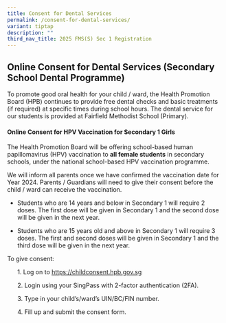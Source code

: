 ```yaml
---
title: Consent for Dental Services
permalink: /consent-for-dental-services/
variant: tiptap
description: ""
third_nav_title: 2025 FMS(S) Sec 1 Registration
---
```

<h2>Online Consent for Dental Services (Secondary School Dental Programme)</h2>
<p>To promote good oral health for your child / ward, the Health Promotion
Board (HPB) continues to provide free dental checks and basic treatments
(if required) at specific times during school hours. The dental service
for our students is provided at Fairfield Methodist School (Primary).</p>
<h4>Online Consent for HPV Vaccination for Secondary 1 Girls</h4>
<p>The Health Promotion Board will be offering school-based human papillomavirus
(HPV) vaccination to <strong>all female students</strong> in secondary schools,
under the national school-based HPV vaccination programme.</p>
<p>We will inform all parents once we have confirmed the vaccination date
for Year 2024. Parents / Guardians will need to give their consent before
the child / ward can receive the vaccination.</p>
<ul data-tight="true" class="tight">
<li>
<p>Students who are 14 years and below in Secondary 1 will require 2 doses.
The first dose will be given in Secondary 1 and the second dose will be
given in the next year.</p>
</li>
<li>
<p>Students who are 15 years old and above in Secondary 1 will require 3
doses. The first and second doses will be given in Secondary 1 and the
third dose will be given in the next year.</p>
</li>
</ul>
<p>To give consent:</p>
<p>&nbsp;&nbsp;&nbsp;&nbsp;&nbsp;&nbsp;1. Log on to&nbsp;<a href="https://childconsent.hpb.gov.sg/" rel="noopener noreferrer nofollow" target="_blank"><u>https://childconsent.hpb.gov.sg</u></a>
</p>
<p>&nbsp;&nbsp;&nbsp;&nbsp;&nbsp;&nbsp;2. Login using your SingPass with
2-factor authentication (2FA).</p>
<p>&nbsp;&nbsp;&nbsp;&nbsp;&nbsp;&nbsp;3. Type in your child’s/ward’s UIN/BC/FIN
number.</p>
<p>&nbsp;&nbsp;&nbsp;&nbsp;&nbsp;&nbsp;4. Fill up and submit the consent
form.</p>
<p></p>